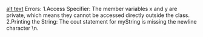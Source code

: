 [alt text](image.png)
Errors: 
1.Access Specifier: The member variables x and y are private, which means they cannot be accessed directly outside the class. 2.Printing the String: The cout statement for myString is missing the newline character \n.

